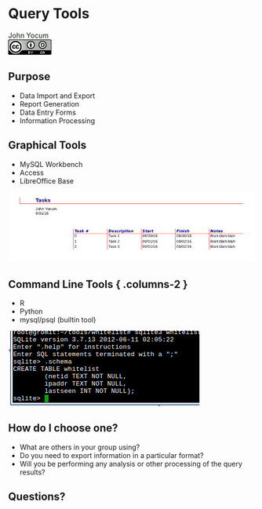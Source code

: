 # Query Tools
John Yocum  
![CC BY-SA 4.0](../images/cc_by-sa_4.png)  



## Purpose

- Data Import and Export
- Report Generation
- Data Entry Forms
- Information Processing

## Graphical Tools

- MySQL Workbench
- Access
- LibreOffice Base

![](images/Query_Tools_Report.png)

## Command Line Tools { .columns-2 }

- R
- Python
- mysql/psql (builtin tool)

![](images/Query_Tools_sqlite.png)

## How do I choose one?

- What are others in your group using?
- Do you need to export information in a particular format?
- Will you be performing any analysis or other processing of the query results?

## Questions?
